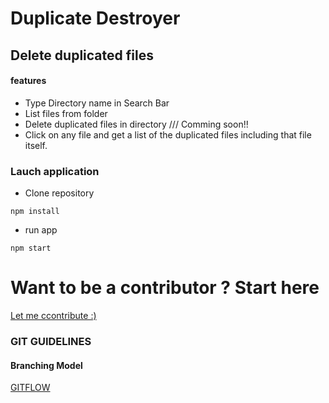 # Duplicate Destroyer

## Delete duplicated files

#### features

- Type Directory name in Search Bar
- List files from folder
- Delete duplicated files in directory /// Comming soon!!
- Click on any file and get a list of the duplicated files including that file itself.

### Lauch application

- Clone repository

```
npm install
```

- run app

```
npm start
```

# Want to be a contributor ? Start here

[Let me ccontribute :)](https://github.com/Ispirett/duplicate-destroyer/blob/master/Contribution.md)

### GIT GUIDELINES

#### Branching Model

[GITFLOW](https://datasift.github.io/gitflow/IntroducingGitFlow.html)
